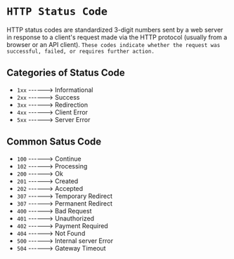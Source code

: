 # `HTTP Status Code`

HTTP status codes are standardized 3-digit numbers sent by a web server in response to a client's request made via the HTTP protocol (usually from a browser or an API client). `These codes indicate whether the request was successful, failed, or requires further action.`

## Categories of Status Code
- `1xx` ------> Informational
- `2xx` ------> Success
- `3xx` ------> Redirection
- `4xx` ------> Client Error
- `5xx` ------> Server Error

## Common Satus Code
- `100` ------> Continue
- `102` ------> Processing
- `200` ------> Ok
- `201` ------> Created
- `202` ------> Accepted
- `307` ------> Temporary Redirect
- `307` ------> Permanent Redirect
- `400` ------> Bad Request
- `401` ------> Unauthorized
- `402` ------> Payment Required
- `404` ------> Not Found
- `500` ------> Internal server Error
- `504` ------> Gateway Timeout